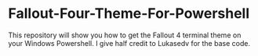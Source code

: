 # Fallout-Four-Theme-For-Powershell
This repository will show you how to get the Fallout 4 terminal theme on your Windows Powershell. I give half credit to Lukasedv for the base code.
